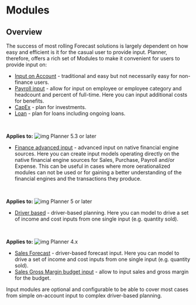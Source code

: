 # Modules
## Overview
The success of most rolling Forecast solutions is largely dependent on how easy and efficient is it for the casual user to provide input. Planner, therefore, offers a rich set of Modules to make it convenient for users to provide input on:

- [Input on Account](account.md) - traditional and easy but not necessarily easy for non-finance users.
- [Payroll input](personnel.md) - allow for input on employee or employee category and headcount and percent of full-time. Here you can input additional costs for benefits.
- [CapEx](../../planner/workbooks/financial-planning/capex.md) - plan for investments.
- [Loan](../../planner/workbooks/financial-planning/loan.md) - plan for loans including ongoing loans.

<br/>

**Applies to:** ![img](https://profitbasedocs.blob.core.windows.net/icons/yes-icon.png) Planner 5.3 or later

- [Finance advanced input](finance-native.md) - advanced input on native financial engine sources. Here you can create input models operating directly on the native financial engine sources for Sales, Purchase, Payroll and/or Expense. This can be useful in cases where more oerationalized modules can not be used or for gaining a better understanding of the financial engines and the transactions they produce.

<br/>

**Applies to:** ![img](https://profitbasedocs.blob.core.windows.net/icons/yes-icon.png) Planner 5 or later

- [Driver based](driver-based.md) - driver-based planning. Here you can model to drive a set of income and cost inputs from one single input (e.g. quantity sold).

<br/>

**Applies to:** ![img](https://profitbasedocs.blob.core.windows.net/icons/yes-icon.png) Planner 4.x

- [Sales Forecast](sales-forecast.md) - driver-based forecast input. Here you can model to drive a set of income and cost inputs from one single input (e.g. quantity sold).
- [Sales Gross Margin budget input](sales-gm.md) - allow to input sales and gross margin for the budget.

Input modules are optional and configurable to be able to cover most cases from simple on-account input to complex driver-based planning.
